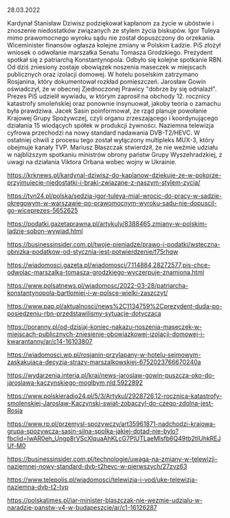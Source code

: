 28.03.2022

Kardynał Stanisław Dziwisz podziękował kapłanom za życie w ubóstwie i znoszenie niedostatków związanych ze stylem życia biskupów. Igor Tuleya mimo prawomocnego wyroku sądu nie został dopuszczony do orzekania. Wiceminister finansów ogłasza kolejne zmiany w Polskim Ładzie. PiS złożył wniosek o odwołanie marszałka Senatu Tomasza Grodzkiego. Prezydent spotkał się z patriarchą Konstantynopola. Odbyło się kolejne spotkanie RBN. Od dziś zniesiony zostaje obowiązek noszenia maseczek w miejscach publicznych oraz izolacji domowej. W hotelu poselskim zatrzymano Rosjanina, który dokumentował rozkład pomieszczeń. Jarosław Gowin oświadczył, że w obecnej Zjednoczonej Prawicy "dobrze by się odnalazł". Prezes PiS udzielił wywiadu, w którym zaprosił na obchody 12. rocznicy katastrofy smoleńskiej oraz ponownie insynuował, jakoby teoria o zamachu była prawdziwa. Jacek Sasin poinformował, że rząd planuje powołanie Krajowej Grupy Spożywczej, czyli organu zrzeszającego i koordynującego działania 15 wiodących spółek w produkcji żywności. Naziemna telewizja cyfrowa przechodzi na nowy standard nadawania DVB-T2/HEVC. W ostatniej chwili z procesu tego został wyłączony multipleks MUX-3, który obejmuje kanały TVP. Mariusz Błaszczak stwierdził, że nie weźmie udziału w najbliższym spotkaniu ministrów obrony państw Grupy Wyszehradzkiej, z uwagi na działania Viktora Orbana wobec wojny w Ukrainie.

https://krknews.pl/kardynal-dziwisz-do-kaplanow-dziekuje-ze-w-pokorze-przyjmujecie-niedostatki-i-braki-zwiazane-z-naszym-stylem-zycia/

https://tvn24.pl/polska/sedzia-igor-tuleya-mial-wrocic-do-pracy-w-sadzie-okregowym-w-warszawie-po-prawomocnym-wyroku-sadu-nie-dopuscil-go-wiceprezes-5652625

https://podatki.gazetaprawna.pl/artykuly/8388465,zmiany-w-polskim-ladzie-sobon-wywiad.html

https://businessinsider.com.pl/twoje-pieniadze/prawo-i-podatki/wsteczna-obnizka-podatkow-od-stycznia-jest-potwierdzenie/f75rhqw

https://wiadomosci.gazeta.pl/wiadomosci/7,114884,28272577,pis-chce-odwolac-marszalka-tomasza-grodzkiego-wyczerpuje-znamiona.html

https://www.polsatnews.pl/wiadomosc/2022-03-28/patriarcha-konstantynopola-bartlomiej-i-w-polsce-wielki-zaszczyt/

https://www.pap.pl/aktualnosci/news%2C1134759%2Cprezydent-duda-po-posiedzeniu-rbn-przedstawilismy-sytuacje-dotyczaca

https://poranny.pl/od-dzisiaj-koniec-nakazu-noszenia-maseczek-w-miejscach-publicznych-zniesienie-obowiazkowej-izolacji-domowej-i-kwarantanny/ar/c14-16103807

https://wiadomosci.wp.pl/rosjanin-przylapany-w-hotelu-sejmowym-zaskakujaca-decyzja-strazy-marszalkowskiej-6752023766670240a

https://wydarzenia.interia.pl/kraj/news-jaroslaw-gowin-puszcza-oko-do-jaroslawa-kaczynskiego-moglbym,nId,5922892

https://www.polskieradio24.pl/5/3/Artykul/2928726,12-rocznica-katastrofy-smolenskiej-Jaroslaw-Kaczynski-swiat-zobaczyl-do-czego-zdolna-jest-Rosja

https://www.rp.pl/przemysl-spozywczy/art35961871-nadchodzi-krajowa-grupa-spozywcza-sasin-silna-spolka-jakiej-dotad-nie-bylo?fbclid=IwAR0eh_Ungp8rVScXlquaAhKLcG7PlUTLaeMlsfb6Q49tb2tIUhkREJUf-M0

https://businessinsider.com.pl/technologie/uwaga-na-zmiany-w-telewizji-naziemnej-nowy-standard-dvb-t2hevc-w-pierwszych/27zvz63

https://www.telepolis.pl/wiadomosci/telewizja-i-vod/uke-telewizja-naziemna-dvb-t2-tvp

https://polskatimes.pl/iar-minister-blaszczak-nie-wezmie-udzialu-w-naradzie-panstw-v4-w-budapeszcie/ar/c1-16126287